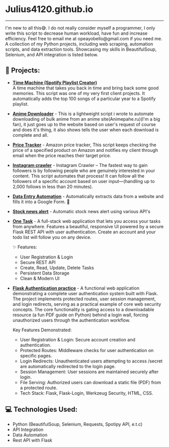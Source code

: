 # Julius4120.github.io
<hr>
I'm new to all this😅.
I do not really consider myself a programmer, I only write this script to decrease human workload, have fun and increase efficiency. Feel free to email me at opeayobello@gmail.com if you need me.
</hr>
A collection of my Python projects, including web scraping, automation scripts, and data extraction tools. Showcasing my skills in BeautifulSoup, Selenium, and API integration is listed below.

## 🔹 Projects:
- **[Time Machine (Spotify Playlist Creator)](https://github.com/Julius4120/Julius4120.github.io/blob/main/Time_machine.py)**  
  A time machine that takes you back in time and bring back some good memories. This script was one of my very first client projects. It automatically adds the top 100 songs of a particular year to a Spotify playlist.
  
- **[Anime Downloader](https://github.com/Julius4120/Julius4120.github.io/tree/main/Anime%20downloader)** - This is a lightweight script i wrote to automate downloading of bulk anime from an anime site(Animepahe.ru)(I'm a big fan), it just goes up to the website based on user's request of course and does it's thing, it also shows tells the user when each download is complete and all.
  
- **[Price Tracker](https://github.com/Julius4120/Julius4120.github.io/blob/main/Price_tracker.py)** - Amazon price tracker, This script keeps checking the price of a specified product on Amazon and notifies my client through email when the price reaches their target price.
  
- **[Instagram crawler](https://github.com/Julius4120/Julius4120.github.io/tree/main/Instagram_crawler)** - Instagram Crawler – The fastest way to gain followers is by following people who are genuinely interested in your content. This script automates that process! It can follow all the followers of a specific account based on user input—(handling up to 2,000 follows in less than 20 minutes).
  
- **[Data Entry Automation](https://github.com/Julius4120/Julius4120.github.io/blob/main/Data_entry_automation.py)** - Automatically extracts data from a website and fills it into a Google Form. 🚀
  
- **[Stock news alert](https://github.com/Julius4120/Julius4120.github.io/blob/main/Stock_news_alert.py)** - Automatic stock news alert using various API's
  
- **[One Task](https://onetask-duuz.onrender.com/)** - A full-stack web application that lets you access your tasks from anywhere. Features a beautiful, responsive UI powered by a secure Flask REST API with user authentication. Create an account and your todo list will follow you on any device.


  ✨ Features:
  - User Registration & Login
  -  Secure REST API
  -  Create, Read, Update, Delete Tasks
  -  Persistent Data Storage
  -  Clean & Modern UI

- **[Flask Authentication practice](https://basit-test-page2.onrender.com/login)** - A functional web application demonstrating a complete user authentication system built with Flask. The project implements protected routes, user session management, and login redirects, serving as a practical example of core web security concepts.
The core functionality is gating access to a downloadable resource (a fun PDF guide on Python) behind a login wall, forcing unauthorized users through the authentication workflow.  


  Key Features Demonstrated:
  - User Registration & Login: Secure account creation and authentication.
  - Protected Routes: Middleware checks for user authentication on specific pages.
  - Login Redirects: Unauthenticated users attempting to access /secret are automatically redirected to the login page.
  - Session Management: User sessions are maintained securely after login.
  - File Serving: Authorized users can download a static file (PDF) from a protected route.
  - Tech Stack: Flask, Flask-Login, Werkzeug Security, HTML, CSS.


## 💻 Technologies Used:
- Python (BeautifulSoup, Selenium, Requests, Spotipy API, e.t.c)
- API Integration  
- Data Automation
- Rest API with Flask
